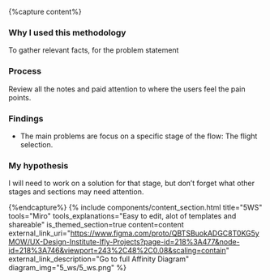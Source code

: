 {%capture content%}
### Why I used this methodology
To gather relevant facts, for the problem statement
### Process
Review all the notes and paid attention to where the users feel the pain points.
### Findings
*  The main problems are focus on a specific stage of the flow: The flight selection.
### My hypothesis
I will need to work on a solution for that stage, but don’t forget what other stages and sections may need attention.

{%endcapture%}
{%
include components/content_section.html
title="5WS"
tools="Miro"
tools_explanations="Easy to edit, alot of templates and shareable"
is_themed_section=true
content=content
external_link_uri="https://www.figma.com/proto/QBTSBuokADGC8T0KG5yMOW/UX-Design-Institute-Ifly-Projects?page-id=218%3A477&node-id=218%3A746&viewport=243%2C48%2C0.08&scaling=contain"
external_link_description="Go to full Affinity Diagram"
diagram_img="5_ws/5_ws.png"
%}
